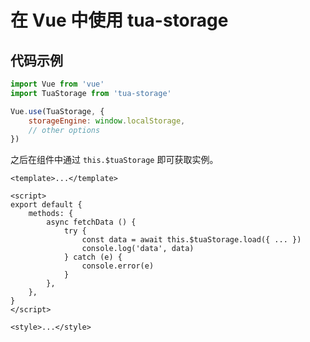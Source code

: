 # 在 Vue 中使用 tua-storage
## 代码示例

```js
import Vue from 'vue'
import TuaStorage from 'tua-storage'

Vue.use(TuaStorage, {
    storageEngine: window.localStorage,
    // other options
})
```

之后在组件中通过 `this.$tuaStorage` 即可获取实例。

```vue
<template>...</template>

<script>
export default {
    methods: {
        async fetchData () {
            try {
                const data = await this.$tuaStorage.load({ ... })
                console.log('data', data)
            } catch (e) {
                console.error(e)
            }
        },
    },
}
</script>

<style>...</style>
```
